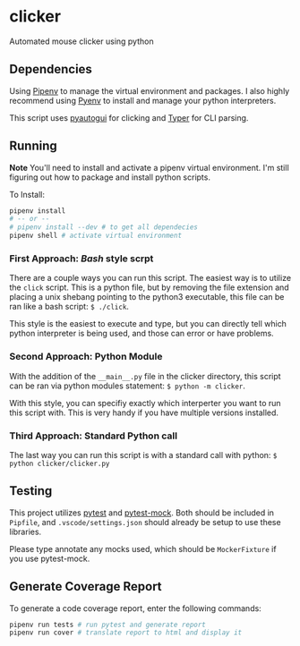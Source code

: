# clicker

Automated mouse clicker using python

## Dependencies

Using [Pipenv](1) to manage the virtual environment and packages. I also highly recommend using [Pyenv](2) to install and manage your python interpreters.

This script uses [pyautogui](3) for clicking and [Typer](4) for CLI parsing.

## Running

**Note** You'll need to install and activate a pipenv virtual environment. I'm still figuring out how to package and install python scripts.

To Install:

```bash
pipenv install
# -- or --
# pipenv install --dev # to get all dependecies
pipenv shell # activate virtual environment
```

### First Approach: _Bash_ style scrpt

There are a couple ways you can run this script. The easiest way is to utilize the `click` script. This is a python file, but by removing the file extension and placing a unix shebang pointing to the python3 executable, this file can be ran like a bash script: `$ ./click`.

This style is the easiest to execute and type, but you can directly tell which python interpreter is being used, and those can error or have problems.

### Second Approach: Python Module

With the addition of the `__main__.py` file in the clicker directory, this script can be ran via python modules statement: `$ python -m clicker`.

With this style, you can specifiy exactly which interperter you want to run this script with. This is very handy if you have multiple versions installed.

### Third Approach: Standard Python call

The last way you can run this script is with a standard call with python: `$ python clicker/clicker.py`

## Testing

This project utilizes [pytest](5) and [pytest-mock](6). Both should be included in `Pipfile`, and `.vscode/settings.json` should already be setup to use these libraries.

Please type annotate any mocks used, which should be `MockerFixture` if you use pytest-mock.

## Generate Coverage Report

To generate a code coverage report, enter the following commands:

```bash
pipenv run tests # run pytest and generate report
pipenv run cover # translate report to html and display it
```

[1]: https://github.com/pypa/pipenv
[2]: https://github.com/pyenv/pyenv
[3]: https://github.com/asweigart/pyautogui
[4]: https://github.com/tiangolo/typer
[5]: pytest.org
[6]: https://github.com/pytest-dev/pytest-mock

